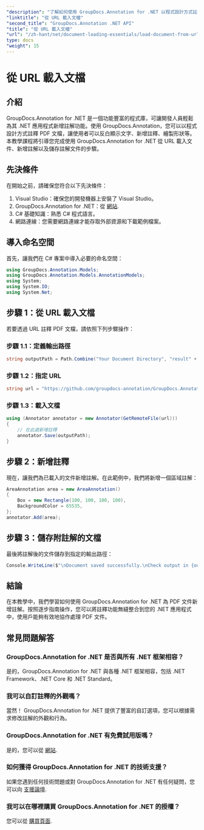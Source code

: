 ```yaml
---
"description": "了解如何使用 GroupDocs.Annotation for .NET 以程式設計方式註解 PDF 文件。包含程式碼範例的逐步教學。"
"linktitle": "從 URL 載入文檔"
"second_title": "GroupDocs.Annotation .NET API"
"title": "從 URL 載入文檔"
"url": "/zh-hant/net/document-loading-essentials/load-document-from-url/"
type: docs
"weight": 15
---
```


# 從 URL 載入文檔

## 介紹
GroupDocs.Annotation for .NET 是一個功能豐富的程式庫，可讓開發人員輕鬆為其 .NET 應用程式新增註解功能。使用 GroupDocs.Annotation，您可以以程式設計方式註釋 PDF 文檔，讓使用者可以反白顯示文字、新增註釋、繪製形狀等。本教學課程將引導您完成使用 GroupDocs.Annotation for .NET 從 URL 載入文件、新增註解以及儲存註解文件的步驟。
## 先決條件
在開始之前，請確保您符合以下先決條件：
1. Visual Studio：確保您的開發機器上安裝了 Visual Studio。
2. GroupDocs.Annotation for .NET：從 [網站](https://releases。groupdocs.com/annotation/net/).
3. C# 基礎知識：熟悉 C# 程式語言。
4. 網路連線：您需要網路連線才能存取外部資源和下載範例檔案。

## 導入命名空間
首先，讓我們在 C# 專案中導入必要的命名空間：
```csharp
using GroupDocs.Annotation.Models;
using GroupDocs.Annotation.Models.AnnotationModels;
using System;
using System.IO;
using System.Net;
```
## 步驟 1：從 URL 載入文檔
若要透過 URL 註釋 PDF 文檔，請依照下列步驟操作：
### 步驟 1.1：定義輸出路徑
```csharp
string outputPath = Path.Combine("Your Document Directory", "result" + Path.GetExtension("input.pdf"));
```
### 步驟 1.2：指定 URL
```csharp
string url = "https://github.com/groupdocs-annotation/GroupDocs.Annotation-for-.NET/blob/master/Examples/Resources/SampleFiles/input.pdf?raw=true”;
```
### 步驟 1.3：載入文檔
```csharp
using (Annotator annotator = new Annotator(GetRemoteFile(url)))
{
    // 在此處新增註釋
    annotator.Save(outputPath);
}
```
## 步驟 2：新增註釋
現在，讓我們為已載入的文件新增註解。在此範例中，我們將新增一個區域註解：
```csharp
AreaAnnotation area = new AreaAnnotation()
{
    Box = new Rectangle(100, 100, 100, 100),
    BackgroundColor = 65535,
};
annotator.Add(area);
```
## 步驟 3：儲存附註解的文檔
最後將註解後的文件儲存到指定的輸出路徑：
```csharp
Console.WriteLine($"\nDocument saved successfully.\nCheck output in {outputPath}.");
```

## 結論
在本教學中，我們學習如何使用 GroupDocs.Annotation for .NET 為 PDF 文件新增註解。按照逐步指南操作，您可以將註釋功能無縫整合到您的 .NET 應用程式中，使用戶能夠有效地協作處理 PDF 文件。

## 常見問題解答
### GroupDocs.Annotation for .NET 是否與所有 .NET 框架相容？
是的，GroupDocs.Annotation for .NET 與各種 .NET 框架相容，包括 .NET Framework、.NET Core 和 .NET Standard。
### 我可以自訂註釋的外觀嗎？
當然！ GroupDocs.Annotation for .NET 提供了豐富的自訂選項，您可以根據需求修改註解的外觀和行為。
### GroupDocs.Annotation for .NET 有免費試用版嗎？
是的，您可以從 [網站](https://releases。groupdocs.com/).
### 如何獲得 GroupDocs.Annotation for .NET 的技術支援？
如果您遇到任何技術問題或對 GroupDocs.Annotation for .NET 有任何疑問，您可以向 [支援論壇](https://forum。groupdocs.com/c/annotation/10).
### 我可以在哪裡購買 GroupDocs.Annotation for .NET 的授權？
您可以從 [購買頁面](https://purchase。groupdocs.com/buy).